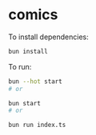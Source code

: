 # comics

To install dependencies:

```bash
bun install
```

To run:

```bash
bun --hot start
# or

bun start
# or

bun run index.ts
```

